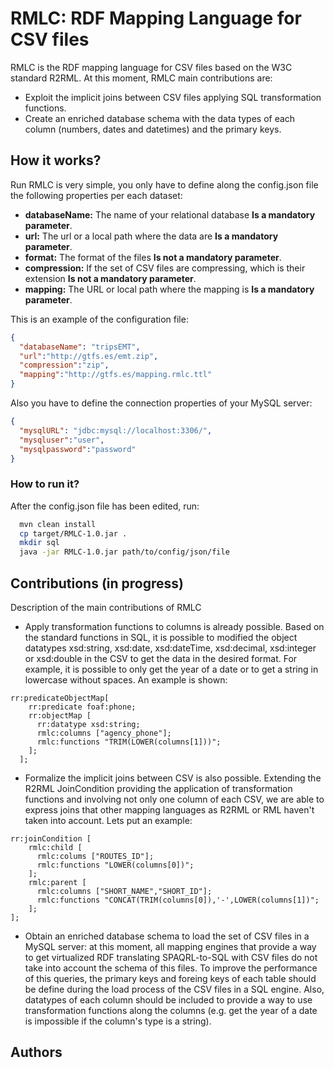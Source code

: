 # RMLC: RDF Mapping Language for CSV files
RMLC is the RDF mapping language for CSV files based on the W3C standard R2RML. At this moment, RMLC main contributions are:
- Exploit the implicit joins between CSV files applying SQL transformation functions.
- Create an enriched database schema with the data types of each column (numbers, dates and datetimes) and the primary keys. 


## How it works?
Run RMLC is very simple, you only have to define along the config.json file the following properties per each dataset:
- **databaseName:** The name of your relational database **Is a mandatory parameter**.
- **url:** The url or a local path where the data are **Is a mandatory parameter**.
- **format:** The format of the files **Is not a mandatory parameter**.
- **compression:** If the set of CSV files are compressing, which is their extension **Is not a mandatory parameter**.
- **mapping:** The URL or local path where the mapping is **Is a mandatory parameter**.


This is an example of the configuration file:
```json
{
  "databaseName": "tripsEMT",
  "url":"http://gtfs.es/emt.zip",
  "compression":"zip",
  "mapping":"http://gtfs.es/mapping.rmlc.ttl"
}
```

Also you have to define the connection properties of your MySQL server:

```json
{
  "mysqlURL": "jdbc:mysql://localhost:3306/",
  "mysqluser":"user",
  "mysqlpassword":"password"
}
```

### How to run it?
After the config.json file has been edited, run:
```bash
  mvn clean install
  cp target/RMLC-1.0.jar .
  mkdir sql
  java -jar RMLC-1.0.jar path/to/config/json/file
```

## Contributions (in progress)
Description of the main contributions of RMLC

- Apply transformation functions to columns is already possible. Based on the standard functions in SQL, it is possible to 
modified the object datatypes xsd:string, xsd:date, xsd:dateTime, xsd:decimal, xsd:integer or xsd:double in the CSV to 
get the data in the desired format. For example, it is possible to only get the year of a date or to get a string in 
lowercase without spaces. An example is shown:
```
rr:predicateObjectMap[
    rr:predicate foaf:phone;
    rr:objectMap [
      rr:datatype xsd:string;
      rmlc:columns ["agency_phone"];
      rmlc:functions "TRIM(LOWER(columns[1]))";
    ];
  ];
```
- Formalize the implicit joins between CSV is also possible. Extending the R2RML JoinCondition providing
the application of transformation functions and involving not only one column of each CSV, we are able to express 
joins that other mapping languages as R2RML or RML haven't taken into account. Lets put an example:
```
rr:joinCondition [
    rmlc:child [
      rmlc:colums ["ROUTES_ID"];
      rmlc:functions "LOWER(columns[0])";
    ];
    rmlc:parent [
      rmlc:columns ["SHORT_NAME","SHORT_ID"];
      rmlc:functions "CONCAT(TRIM(columns[0]),'-',LOWER(columns[1])";
    ];
];
```
- Obtain an enriched database schema to load the set of CSV files in a MySQL server: at this moment,
all mapping engines that provide a way to get virtualized RDF translating SPAQRL-to-SQL with CSV files
do not take into account the schema of this files. To improve the performance of this
queries, the primary keys and foreing keys of each table should be define during the load process of
the CSV files in a SQL engine. Also, datatypes of each column should be included to provide a way to
use transformation functions along the columns (e.g. get the year of a date is impossible if the column's
type is a string).


## Authors

